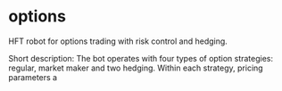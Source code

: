# options
HFT robot for options trading with risk control and hedging.

Short description:
The bot operates with four types of option strategies: regular, market maker and two hedging.
Within each strategy, pricing parameters a